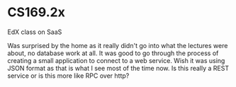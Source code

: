 CS169.2x
========

EdX class on SaaS

Was surprised by the home as it really didn't go into what the lectures were about, no database work at all. It was good to go through the process of creating a small application to connect to a web service.  Wish it was using JSON format as that is what I see most of the time now.  Is this really a REST service or is this more like RPC over http?
